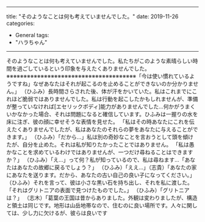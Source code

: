 
---
title: "そのようなことは何も考えていませんでした。"
date: 2019-11-26
categories:
- General
tags:
- "ハラちゃん"
---

そのようなことは何も考えていませんでした。私たちがこのような素晴らしい時間を過ごしているという印象を与えたくありませんでした。 ※※※※※※※※※※※※※※※※※※※※※※※※※※※※※※※※※※※※※※「今は使い慣れているようですね」なぜあなたはそれが起こるのを止めることができないのか分かりません。」 （ひふみ）長時間さらされた後、体が汗をかいていた。私はこれまでにこれほど脆弱ではありませんでした。私は行動を起こしたかもしれませんが、準備が整っていなければ[エセリックボディ]能力がありませんでした…何かがうまくいかなかった場合、それは問題になると確信しています。ひふみは一握りの水を床に注ぎ、彼の顔に幸せそうな表情を見せた。 「私はその時あなたにこれを伝えたくありませんでしたが、私はあなたのそれらの夢をあなたに与えることができます。」 （ひふみ）「だから…」私は別の奇妙なことを言おうとして頭を傾けたが、自分を止めた。それは私が知りたかったことではありません。 「私は愚かなことを求めているわけではありませんが、一つだけ尋ねることはできますか？」 （ひふみ）「え…」って何？私が知っているので、私は尋ねます…「あなたはあなたの故郷に戻るでしょう？」 （ひふみ）「ええ…」（志貴）「あなたの家にあなたを送ります。だから、あなたの古い自己の良い子になってください。」 （ひふみ）それを言って、彼は小さな黒い石を持ち出し、それを私に渡した。 「それはグリトニアの表面で見つけたものでした。」 （ひふみ）「グリトニアは？」 （志木）「葛葉の王国は昔からありました。外観は変わりましたが、構造と領土は同じです。地形は山岳地帯なので、住むのに良い場所です。人々に関しては、少し力に欠けるが、彼らは良いです
